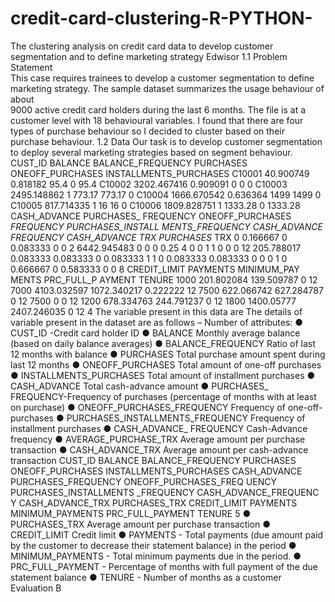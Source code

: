 # credit-card-clustering-R-PYTHON-
The clustering analysis on credit card data to develop customer segmentation and to define marketing strategy Edwisor
1.1 Problem Statement<br>
This case requires trainees to develop a customer segmentation to define<br>
marketing strategy. The sample dataset summarizes the usage behaviour of about<br>
9000 active credit card holders during the last 6 months. The file is at a customer
level with 18 behavioural variables. I found that there are four types of purchase
behaviour so I decided to cluster based on their purchase behaviour.
1.2 Data
Our task is to develop customer segmentation to deploy several marketing
strategies based on segment behaviour.
CUST_ID BALANCE BALANCE_FREQUENCY PURCHASES ONEOFF_PURCHASES INSTALLMENTS_PURCHASES
C10001 40.900749 0.818182 95.4 0 95.4
C10002 3202.467416 0.909091 0 0 0
C10003 2495.148862 1 773.17 773.17 0
C10004 1666.670542 0.636364 1499 1499 0
C10005 817.714335 1 16 16 0
C10006 1809.828751 1 1333.28 0 1333.28
CASH_ADVANCE
PURCHASES_
FREQUENCY
ONEOFF_PURCHASES
_FREQUENCY
PURCHASES_INSTALL
MENTS_FREQUENCY
CASH_ADVANCE
_FREQUENCY
CASH_ADVANCE_
TRX
PURCHASES_
TRX
0 0.166667 0 0.083333 0 0 2
6442.945483 0 0 0 0.25 4 0
0 1 1 0 0 0 12
205.788017 0.083333 0.083333 0 0.083333 1 1
0 0.083333 0.083333 0 0 0 1
0 0.666667 0 0.583333 0 0 8
CREDIT_LIMIT PAYMENTS
MINIMUM_PAY
MENTS
PRC_FULL_P
AYMENT TENURE
1000 201.802084 139.509787 0 12
7000 4103.032597 1072.340217 0.222222 12
7500 622.066742 627.284787 0 12
7500 0 0 12
1200 678.334763 244.791237 0 12
1800 1400.05777 2407.246035 0 12
4
The variable present in this data are
The details of variable present in the dataset are as follows –
Number of attributes:
● CUST_ID -Credit card holder ID
● BALANCE Monthly average balance (based on daily balance averages)
● BALANCE_FREQUENCY Ratio of last 12 months with balance
● PURCHASES Total purchase amount spent during last 12 months
● ONEOFF_PURCHASES Total amount of one-off purchases
● INSTALLMENTS_PURCHASES Total amount of installment purchases
● CASH_ADVANCE Total cash-advance amount
● PURCHASES_ FREQUENCY-Frequency of purchases (percentage of months
with at least on purchase)
● ONEOFF_PURCHASES_FREQUENCY Frequency of one-off-purchases
● PURCHASES_INSTALLMENTS_FREQUENCY Frequency of installment
purchases
● CASH_ADVANCE_ FREQUENCY Cash-Advance frequency
● AVERAGE_PURCHASE_TRX Average amount per purchase transaction
● CASH_ADVANCE_TRX Average amount per cash-advance transaction
CUST_ID
BALANCE
BALANCE_FREQUENCY
PURCHASES
ONEOFF_PURCHASES
INSTALLMENTS_PURCHASES
CASH_ADVANCE
PURCHASES_FREQUENCY
ONEOFF_PURCHASES_FREQ
UENCY
PURCHASES_INSTALLMENTS
_FREQUENCY
CASH_ADVANCE_FREQUENC
Y
CASH_ADVANCE_TRX
PURCHASES_TRX
CREDIT_LIMIT
PAYMENTS
MINIMUM_PAYMENTS
PRC_FULL_PAYMENT
TENURE
5
● PURCHASES_TRX Average amount per purchase transaction
● CREDIT_LIMIT Credit limit
● PAYMENTS - Total payments (due amount paid by the customer to decrease their statement balance) in the period
● MINIMUM_PAYMENTS - Total minimum payments due in the period.
● PRC_FULL_PAYMENT - Percentage of months with full payment of the due statement balance
● TENURE - Number of months as a customer Evaluation B
